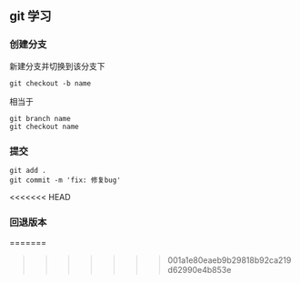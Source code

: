 ## git 学习

### 创建分支

新建分支并切换到该分支下
```
git checkout -b name
```
相当于
```
git branch name
git checkout name
```

### 提交
```
git add .
git commit -m 'fix: 修复bug'
```

<<<<<<< HEAD
### 回退版本

=======
>>>>>>> 001a1e80eaeb9b29818b92ca219d62990e4b853e
